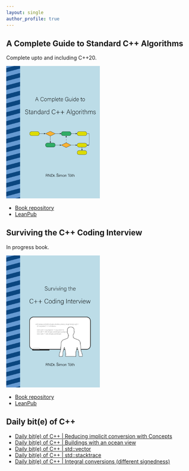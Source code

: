 ```yaml
---
layout: single
author_profile: true
---
```


## A Complete Guide to Standard C++ Algorithms

Complete upto and including C++20.

[<img src="assets/images/book_algorithms_cover.png" width="50%">](https://leanpub.com/cpp-algorithms-guide)

- [Book repository](https://github.com/HappyCerberus/book-cpp-algorithms)
- [LeanPub](https://leanpub.com/cpp-algorithms-guide)

## Surviving the C++ Coding Interview

In progress book.

[<img src="assets/images/book_coding_interview_cover.png" width="50%">](https://leanpub.com/cpp-coding-interview)

- [Book repository](https://leanpub.com/cpp-coding-interview)
- [LeanPub](https://leanpub.com/cpp-coding-interview)

## Daily bit(e) of C++

<ul>
<!-- SUBSTACK:START --><li><a href="https://simontoth.substack.com/p/daily-bite-of-c-reducing-implicit">Daily bit&lpar;e&rpar; of C++ | Reducing implicit conversion with Concepts</a></li><li><a href="https://simontoth.substack.com/p/daily-bite-of-c-buildings-with-an">Daily bit&lpar;e&rpar; of C++ | Buildings with an ocean view</a></li><li><a href="https://simontoth.substack.com/p/daily-bite-of-c-stdvector">Daily bit&lpar;e&rpar; of C++ | std::vector</a></li><li><a href="https://simontoth.substack.com/p/daily-bite-of-c-stdstacktrace">Daily bit&lpar;e&rpar; of C++ | std::stacktrace</a></li><li><a href="https://simontoth.substack.com/p/daily-bite-of-c-integral-conversions-d27">Daily bit&lpar;e&rpar; of C++ | Integral conversions &lpar;different signedness&rpar;</a></li><!-- SUBSTACK:END -->
</ul>